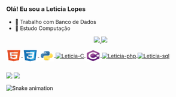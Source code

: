 ### Olá! Eu sou a Leticia Lopes

- 🔭 Trabalho com Banco de Dados
- 🌱 Estudo Computação

<div align="center">
  <a href="https://github.com/LopesLeticia">
  <img height="180em" src="https://github-readme-stats.vercel.app/api?username=LopesLeticia&show_icons=true&theme=dracula&include_all_commits=true&count_private=true"/>
  <img height="180em" src="https://github-readme-stats.vercel.app/api/top-langs/?username=LopesLeticia&layout=compact&langs_count=7&theme=dracula"/>
</div>
  
<div style="display: inline_block"><br>
  <img align="center" alt="Leticia-HTML" height="30" width="40" src="https://raw.githubusercontent.com/devicons/devicon/master/icons/html5/html5-original.svg">
  <img align="center" alt="Leticia-CSS" height="30" width="40" src="https://raw.githubusercontent.com/devicons/devicon/master/icons/css3/css3-original.svg">
  <img align="center" alt="Leticia-Python" height="30" width="40" src="https://raw.githubusercontent.com/devicons/devicon/master/icons/python/python-original.svg">
  <img align="center" alt="Leticia-C" height="30" width="40" src="https://cdn.jsdelivr.net/gh/devicons/devicon/icons/c/c-original.svg" />
    <img align="center" alt="Leticia-Csharp" height="30" width="40" src="https://raw.githubusercontent.com/devicons/devicon/master/icons/csharp/csharp-original.svg">
  <img align="center" alt="Leticia-php" height="30" width="40" src="https://cdn.jsdelivr.net/gh/devicons/devicon/icons/php/php-plain.svg" />
  <img align="center" alt="Leticia-sql" height="50" width="60" src="https://cdn.jsdelivr.net/gh/devicons/devicon/icons/mysql/mysql-plain-wordmark.svg" />
  
  ##
  
<div> 
  <a href="https://instagram.com/le_correa26" target="_blank"><img src="https://img.shields.io/badge/-Instagram-%23E4405F?style=for-the-badge&logo=instagram&logoColor=white" target="_blank"></a>
  <a href = "mailto:lelopes.correa26@gmail.com"><img src="https://img.shields.io/badge/-Gmail-%23333?style=for-the-badge&logo=gmail&logoColor=white" target="_blank"></a> 
 
  ![Snake animation](https://github.com/LopesLeticia/LopesLeticia/blob/output/github-contribution-grid-snake.svg)
 
</div>
